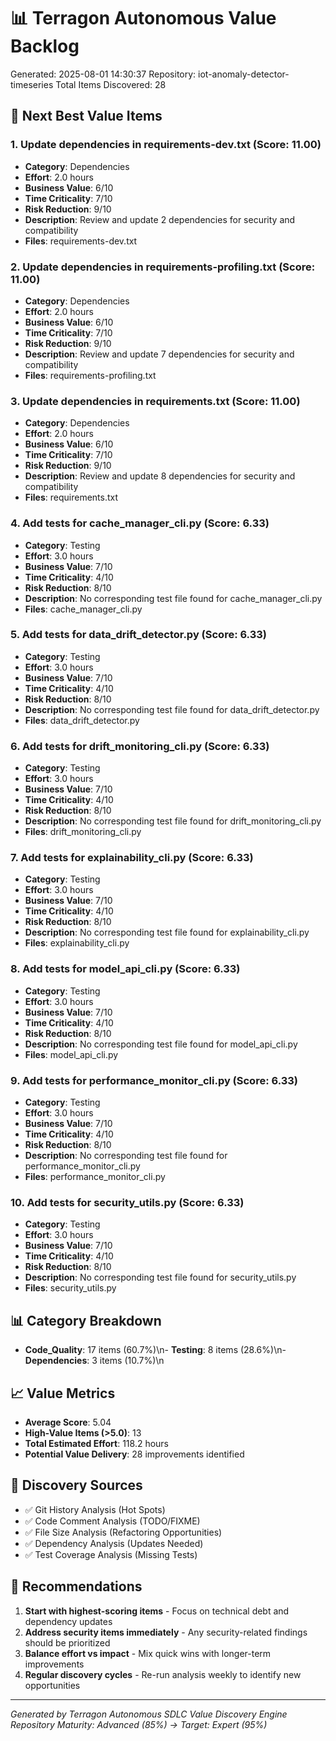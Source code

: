 # 📊 Terragon Autonomous Value Backlog

Generated: 2025-08-01 14:30:37
Repository: iot-anomaly-detector-timeseries
Total Items Discovered: 28

## 🎯 Next Best Value Items

### 1. Update dependencies in requirements-dev.txt (Score: 11.00)
- **Category**: Dependencies
- **Effort**: 2.0 hours
- **Business Value**: 6/10
- **Time Criticality**: 7/10
- **Risk Reduction**: 9/10
- **Description**: Review and update 2 dependencies for security and compatibility
- **Files**: requirements-dev.txt

### 2. Update dependencies in requirements-profiling.txt (Score: 11.00)
- **Category**: Dependencies
- **Effort**: 2.0 hours
- **Business Value**: 6/10
- **Time Criticality**: 7/10
- **Risk Reduction**: 9/10
- **Description**: Review and update 7 dependencies for security and compatibility
- **Files**: requirements-profiling.txt

### 3. Update dependencies in requirements.txt (Score: 11.00)
- **Category**: Dependencies
- **Effort**: 2.0 hours
- **Business Value**: 6/10
- **Time Criticality**: 7/10
- **Risk Reduction**: 9/10
- **Description**: Review and update 8 dependencies for security and compatibility
- **Files**: requirements.txt

### 4. Add tests for cache_manager_cli.py (Score: 6.33)
- **Category**: Testing
- **Effort**: 3.0 hours
- **Business Value**: 7/10
- **Time Criticality**: 4/10
- **Risk Reduction**: 8/10
- **Description**: No corresponding test file found for cache_manager_cli.py
- **Files**: cache_manager_cli.py

### 5. Add tests for data_drift_detector.py (Score: 6.33)
- **Category**: Testing
- **Effort**: 3.0 hours
- **Business Value**: 7/10
- **Time Criticality**: 4/10
- **Risk Reduction**: 8/10
- **Description**: No corresponding test file found for data_drift_detector.py
- **Files**: data_drift_detector.py

### 6. Add tests for drift_monitoring_cli.py (Score: 6.33)
- **Category**: Testing
- **Effort**: 3.0 hours
- **Business Value**: 7/10
- **Time Criticality**: 4/10
- **Risk Reduction**: 8/10
- **Description**: No corresponding test file found for drift_monitoring_cli.py
- **Files**: drift_monitoring_cli.py

### 7. Add tests for explainability_cli.py (Score: 6.33)
- **Category**: Testing
- **Effort**: 3.0 hours
- **Business Value**: 7/10
- **Time Criticality**: 4/10
- **Risk Reduction**: 8/10
- **Description**: No corresponding test file found for explainability_cli.py
- **Files**: explainability_cli.py

### 8. Add tests for model_api_cli.py (Score: 6.33)
- **Category**: Testing
- **Effort**: 3.0 hours
- **Business Value**: 7/10
- **Time Criticality**: 4/10
- **Risk Reduction**: 8/10
- **Description**: No corresponding test file found for model_api_cli.py
- **Files**: model_api_cli.py

### 9. Add tests for performance_monitor_cli.py (Score: 6.33)
- **Category**: Testing
- **Effort**: 3.0 hours
- **Business Value**: 7/10
- **Time Criticality**: 4/10
- **Risk Reduction**: 8/10
- **Description**: No corresponding test file found for performance_monitor_cli.py
- **Files**: performance_monitor_cli.py

### 10. Add tests for security_utils.py (Score: 6.33)
- **Category**: Testing
- **Effort**: 3.0 hours
- **Business Value**: 7/10
- **Time Criticality**: 4/10
- **Risk Reduction**: 8/10
- **Description**: No corresponding test file found for security_utils.py
- **Files**: security_utils.py

## 📊 Category Breakdown

- **Code_Quality**: 17 items (60.7%)\n- **Testing**: 8 items (28.6%)\n- **Dependencies**: 3 items (10.7%)\n
## 📈 Value Metrics

- **Average Score**: 5.04
- **High-Value Items (>5.0)**: 13
- **Total Estimated Effort**: 118.2 hours
- **Potential Value Delivery**: 28 improvements identified

## 🔄 Discovery Sources

- ✅ Git History Analysis (Hot Spots)
- ✅ Code Comment Analysis (TODO/FIXME)
- ✅ File Size Analysis (Refactoring Opportunities)  
- ✅ Dependency Analysis (Updates Needed)
- ✅ Test Coverage Analysis (Missing Tests)

## 🎯 Recommendations

1. **Start with highest-scoring items** - Focus on technical debt and dependency updates
2. **Address security items immediately** - Any security-related findings should be prioritized
3. **Balance effort vs impact** - Mix quick wins with longer-term improvements
4. **Regular discovery cycles** - Re-run analysis weekly to identify new opportunities

---
*Generated by Terragon Autonomous SDLC Value Discovery Engine*
*Repository Maturity: Advanced (85%) → Target: Expert (95%)*
